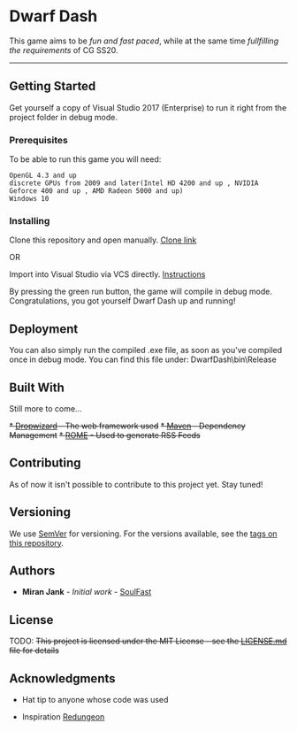 # Dwarf Dash

This game aims to be *fun and fast paced*, while at the same time _fullfilling the requirements_ of CG SS20.

---

## Getting Started

Get yourself a copy of Visual Studio 2017 (Enterprise) to run it right from the project folder in debug mode.

### Prerequisites

To be able to run this game you will need:
```
OpenGL 4.3 and up
discrete GPUs from 2009 and later(Intel HD 4200 and up , NVIDIA Geforce 400 and up , AMD Radeon 5000 and up)
Windows 10
```

### Installing

Clone this repository and open manually.
[Clone link](https://Soulfast@bitbucket.org/Soulfast/dwarfdash.git)

OR

Import into Visual Studio via VCS directly.
[Instructions](https://docs.microsoft.com/en-us/visualstudio/get-started/tutorial-open-project-from-repo?view=vs-2019)


By pressing the green run button, the game will compile in debug mode. Congratulations, you got yourself Dwarf Dash up and running!

## Deployment

You can also simply run the compiled .exe file, as soon as you've compiled once in debug mode. You can find this file under: DwarfDash\bin\Release

## Built With

Still more to come...

~~* [Dropwizard](http://www.dropwizard.io/1.0.2/docs/) - The web framework used~~
~~* [Maven](https://maven.apache.org/) - Dependency Management~~
~~* [ROME](https://rometools.github.io/rome/) - Used to generate RSS Feeds~~

## Contributing

As of now it isn't possible to contribute to this project yet. Stay tuned!

## Versioning

We use [SemVer](http://semver.org/) for versioning. For the versions available, see the [tags on this repository](https://github.com/your/project/tags). 

## Authors

* **Miran Jank** - *Initial work* - [SoulFast](https://bitbucket.org/Soulfast)

## License

TODO:
~~This project is licensed under the MIT License - see the [LICENSE.md](LICENSE.md) file for details~~

## Acknowledgments

* Hat tip to anyone whose code was used

* Inspiration
[Redungeon](https://play.google.com/store/apps/details?id=com.nitrome.redungeon)